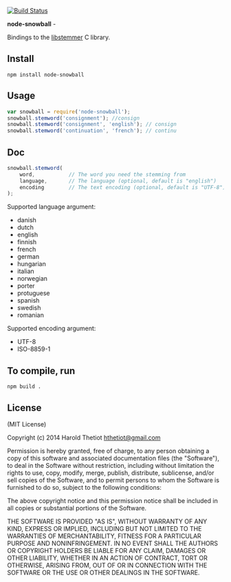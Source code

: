 [![Build Status](https://travis-ci.org/hthetiot/node-snowball.svg?branch=master)](https://travis-ci.org/hthetiot/node-snowball)


**node-snowball** - 

Bindings to the [libstemmer](http://snowball.tartarus.org/download.php) C library.

## Install
```
npm install node-snowball
```

## Usage

```javascript
var snowball = require('node-snowball');
snowball.stemword('consignment'); //consign
snowball.stemword('consignment', 'english'); // consign
snowball.stemword('continuation', 'french'); // continu
```

## Doc

``` javascript
snowball.stemword(
	word, 			// The word you need the stemming from 
	language, 		// The language (optional, default is "english") 
	encoding		// The text encoding (optional, default is "UTF-8") 
); 
```

Supported language argument:

 * danish
 * dutch
 * english
 * finnish
 * french
 * german
 * hungarian
 * italian
 * norwegian
 * porter
 * protuguese
 * spanish
 * swedish
 * romanian

Supported encoding argument:

 * UTF-8
 * ISO-8859-1

## To compile, run

```
npm build .
```

## License

(MIT License)

Copyright (c) 2014 Harold Thetiot <hthetiot@gmail.com>

Permission is hereby granted, free of charge, to any person obtaining
a copy of this software and associated documentation files (the
"Software"), to deal in the Software without restriction, including
without limitation the rights to use, copy, modify, merge, publish,
distribute, sublicense, and/or sell copies of the Software, and to
permit persons to whom the Software is furnished to do so, subject to
the following conditions:

The above copyright notice and this permission notice shall be
included in all copies or substantial portions of the Software.

THE SOFTWARE IS PROVIDED "AS IS", WITHOUT WARRANTY OF ANY KIND,
EXPRESS OR IMPLIED, INCLUDING BUT NOT LIMITED TO THE WARRANTIES OF
MERCHANTABILITY, FITNESS FOR A PARTICULAR PURPOSE AND
NONINFRINGEMENT. IN NO EVENT SHALL THE AUTHORS OR COPYRIGHT HOLDERS BE
LIABLE FOR ANY CLAIM, DAMAGES OR OTHER LIABILITY, WHETHER IN AN ACTION
OF CONTRACT, TORT OR OTHERWISE, ARISING FROM, OUT OF OR IN CONNECTION
WITH THE SOFTWARE OR THE USE OR OTHER DEALINGS IN THE SOFTWARE.